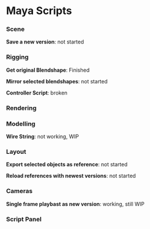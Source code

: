 # Maya Scripts

### Scene
**Save a new version**: not started


### Rigging
**Get original Blendshape**: Finished

**Mirror selected blendshapes**: not started

**Controller Script**: broken

### Rendering

### Modelling
**Wire String**: not working, WIP

### Layout
**Export selected objects as reference**: not started

**Reload references with newest versions**: not started

### Cameras
**Single frame playbast as new version**: working, still WIP

### Script Panel
